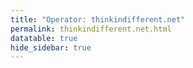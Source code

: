 ```yaml
---
title: "Operator: thinkindifferent.net"
permalink: thinkindifferent.net.html
datatable: true
hide_sidebar: true
---
```


<div>                        <script type="text/javascript">window.PlotlyConfig = {MathJaxConfig: 'local'};</script>
        <script src="https://cdn.plot.ly/plotly-2.4.2.min.js"></script>                <div id="5eec3e44-a230-41de-aa88-b31fed6287e0" class="plotly-graph-div" style="height:100%; width:100%;"></div>            <script type="text/javascript">                                    window.PLOTLYENV=window.PLOTLYENV || {};                                    if (document.getElementById("5eec3e44-a230-41de-aa88-b31fed6287e0")) {                    Plotly.newPlot(                        "5eec3e44-a230-41de-aa88-b31fed6287e0",                        [{"name":"exit probability (%)","type":"scatter","x":["2020-06-29","2020-06-30","2020-07-01","2020-07-02","2020-07-03","2020-07-04","2020-07-05","2020-07-06","2020-07-07","2020-07-08","2020-07-09","2020-07-10","2020-07-11","2020-07-12","2020-07-13","2020-07-14","2020-07-15","2020-07-16","2020-07-17","2020-07-18","2020-07-19","2020-07-20","2020-07-21","2020-07-22","2020-07-23","2020-07-24","2020-07-25","2020-07-26","2020-07-27","2020-07-28","2020-07-29","2020-07-30","2020-07-31","2020-08-01","2020-08-02","2020-08-03","2020-08-04","2020-08-04","2020-08-05","2020-08-06","2020-08-07","2020-08-08","2020-08-09","2020-08-10","2020-08-11","2020-08-12","2020-08-13","2020-08-14","2020-08-15","2020-08-16","2020-08-17","2020-08-18","2020-08-19","2020-08-20","2020-08-21","2020-08-22","2020-08-23","2020-08-24","2020-08-25","2020-08-26","2020-08-27","2020-08-28","2020-08-29","2020-08-30","2020-08-31","2020-09-01","2020-09-02","2020-09-03","2020-09-04","2020-09-05","2020-09-06","2020-09-08","2020-09-09","2020-09-10","2020-09-11","2020-09-12","2020-09-13","2020-09-14","2020-09-15","2020-09-16","2020-09-17","2020-09-18","2020-09-19","2020-09-20","2020-09-21","2020-09-22","2020-12-01","2020-12-02","2020-12-03","2020-12-04","2020-12-05","2020-12-06","2020-12-07","2020-12-09","2020-12-10","2020-12-11","2020-12-12","2020-12-13","2020-12-14","2020-12-16","2020-12-19","2020-12-20","2020-12-22","2020-12-24","2020-12-25","2020-12-26","2020-12-27","2020-12-28","2020-12-29","2020-12-30","2020-12-31","2021-01-01","2021-01-02","2021-01-03","2021-01-04","2021-01-05","2021-01-07","2021-01-08","2021-01-09","2021-01-10","2021-01-11","2021-01-12","2021-01-13","2021-01-14","2021-01-15","2021-01-16","2021-01-17","2021-01-18","2021-01-19","2021-01-20","2021-01-21","2021-01-22","2021-01-23","2021-01-24","2021-01-25","2021-01-26","2021-01-27","2021-01-28","2021-01-29","2021-01-30","2021-01-31","2021-02-01","2021-02-02","2021-02-03","2021-02-04","2021-02-05","2021-02-06","2021-02-07","2021-02-08","2021-02-09","2021-02-10","2021-02-11","2021-02-12","2021-02-13","2021-02-14","2021-02-15","2021-02-16","2021-02-17","2021-02-18","2021-02-19","2021-02-20","2021-02-21","2021-02-22","2021-02-23","2021-02-24","2021-02-25","2021-02-26","2021-02-27","2021-02-28","2021-03-01","2021-03-02","2021-03-03","2021-03-04","2021-03-05","2021-03-06","2021-03-07","2021-03-08","2021-03-09","2021-03-10","2021-03-11","2021-03-13","2021-03-14","2021-03-15","2021-03-16","2021-03-17","2021-03-18","2021-03-19","2021-03-20","2021-03-21","2021-03-22","2021-03-23","2021-03-24","2021-03-25","2021-03-26","2021-03-27","2021-03-28","2021-03-29","2021-03-30","2021-03-31","2021-04-01","2021-04-02","2021-04-03","2021-04-04","2021-04-05","2021-04-06","2021-04-07","2021-04-08","2021-04-09","2021-04-10","2021-04-11","2021-04-12","2021-04-13","2021-04-14","2021-04-15","2021-04-16","2021-04-17","2021-04-18","2021-04-19","2021-04-20","2021-04-21","2021-04-22","2021-04-23","2021-04-24","2021-04-25","2021-04-26","2021-04-27","2021-04-28","2021-04-29","2021-04-30","2021-05-01","2021-05-02","2021-05-03","2021-05-04","2021-05-05","2021-05-06","2021-05-07","2021-05-08","2021-05-09","2021-05-10","2021-05-11","2021-05-12","2021-05-13","2021-05-14","2021-05-15","2021-05-16","2021-05-17","2021-05-18","2021-05-19","2021-05-20","2021-05-21","2021-05-22","2021-05-23","2021-05-24","2021-05-25","2021-05-26","2021-05-27","2021-05-28","2021-05-29","2021-05-30","2021-05-31","2021-06-01","2021-06-02","2021-06-03","2021-06-04","2021-06-05","2021-06-06","2021-06-07","2021-06-09","2021-06-10","2021-06-11","2021-06-12","2021-06-13","2021-06-14","2021-06-15","2021-06-16","2021-06-17","2021-06-18","2021-06-19","2021-06-20","2021-06-21","2021-06-22","2021-06-23","2021-06-24","2021-06-25","2021-06-26","2021-06-27","2021-06-28","2021-06-29","2021-06-30","2021-07-01","2021-07-02","2021-07-03","2021-07-04","2021-07-05","2021-07-06","2021-07-07","2021-07-08","2021-07-09","2021-07-10","2021-07-11","2021-07-12","2021-07-13","2021-07-14","2021-07-15","2021-07-16","2021-07-17","2021-07-18","2021-07-19","2021-07-20","2021-07-21","2021-07-22","2021-07-23","2021-07-25","2021-07-26","2021-07-27","2021-07-28","2021-07-29","2021-07-30","2021-07-31","2021-08-01","2021-08-02","2021-08-03","2021-08-04","2021-08-05","2021-08-06","2021-08-07","2021-08-08","2021-08-09","2021-08-10","2021-08-11","2021-08-12","2021-08-13","2021-08-14","2021-08-15","2021-08-16","2021-08-17","2021-08-18","2021-08-19","2021-08-20","2021-08-21","2021-08-22","2021-08-24","2021-08-25","2021-08-26","2021-08-27","2021-08-28","2021-08-29","2021-08-30","2021-08-31","2021-09-01","2021-09-02","2021-09-03","2021-09-04","2021-09-05","2021-09-06","2021-09-07","2021-09-09","2021-09-10","2021-09-11","2021-09-12","2021-09-13","2021-09-14","2021-09-15","2021-09-16","2021-09-17","2021-09-18","2021-09-19","2021-09-20","2021-09-21","2021-09-22","2021-09-23","2021-09-24","2021-09-25","2021-09-26","2021-09-27","2021-09-28","2021-09-29","2021-09-30","2021-10-01","2021-10-02","2021-10-03","2021-10-04","2021-10-05","2021-10-06","2021-10-07","2021-10-08","2021-10-09","2021-10-10","2021-10-11","2021-10-12","2021-10-13","2021-10-14","2021-10-15","2021-10-16","2021-10-17","2021-10-18","2021-10-19","2021-10-20","2021-10-21","2021-10-22","2021-10-23","2021-10-25","2021-10-27","2021-10-28","2021-10-29","2021-10-31","2021-11-01","2021-11-02","2021-11-03","2021-11-04","2021-11-05","2021-11-06","2021-11-07","2021-11-08","2021-11-09","2021-11-10","2021-11-11","2021-11-12","2021-11-13","2021-11-14","2021-11-15","2021-11-16","2021-11-17","2021-11-19","2021-11-20","2021-11-21","2021-11-22","2021-11-23","2021-11-24","2021-11-25","2021-11-27","2021-11-28","2021-11-29","2021-11-30","2021-12-01","2021-12-02","2021-12-03","2021-12-04","2021-12-05","2021-12-06","2021-12-07","2021-12-08","2021-12-09","2021-12-10","2021-12-11","2021-12-12","2021-12-13","2021-12-14","2021-12-15","2021-12-16","2021-12-17"],"xaxis":"x","y":[0.0,null,null,null,null,null,null,null,null,null,null,null,null,null,null,null,null,null,null,null,null,null,null,null,null,null,null,null,null,null,null,null,null,null,null,null,null,null,null,0.0,null,0.0,null,null,null,null,null,null,0.0,0.0,null,null,null,null,0.0,null,0.0,null,null,null,null,null,null,null,null,null,0.0,null,null,0.0,null,null,null,null,null,0.0,0.0,null,null,null,null,null,null,null,null,null,0.0,0.0,0.0,0.0,0.0,0.0,0.0,0.0,0.0,0.0,0.0,0.0,0.0,0.0,0.0,0.0,0.0,0.0,0.0,0.0,0.0,0.0,0.0,0.0,0.0,0.0,0.0,0.0,0.0,0.0,0.0,0.0,0.0,0.0,0.0,0.0,0.0,0.0,0.0,0.0,0.0,0.0,0.0,0.0,0.0,0.0,0.0,0.0,0.0,0.0,0.0,0.0,0.0,0.0,0.0,0.0,0.0,0.0,0.0,0.0,0.0,0.0,0.0,0.0,0.0,0.0,0.0,0.0,0.0,0.0,0.0,0.0,0.0,0.0,0.0,0.0,0.0,0.0,0.0,0.0,0.0,0.0,0.0,0.0,0.0,0.0,0.0,0.0,0.0,0.0,0.0,0.0,0.0,0.0,0.0,0.0,0.0,0.0,0.0,0.0,0.0,0.0,0.0,0.0,0.0,0.0,0.0,0.0,0.0,0.0,0.0,0.0,0.0,0.0,0.0,0.0,0.0,0.0,0.0,0.0,0.0,0.0,0.0,0.0,0.0,0.0,0.0,0.0,0.0,0.0,0.0,0.0,0.0,0.0,0.0,0.0,0.0,0.0,0.0,0.0,0.0,0.0,0.0,0.0,0.0,0.0,0.0,0.0,0.0,0.0,0.0,0.0,0.0,0.0,0.0,0.0,0.0,0.0,0.0,0.0,0.0,0.0,0.0,0.0,0.0,0.0,0.0,0.0,0.0,0.0,0.0,0.0,0.0,0.0,0.0,0.0,0.0,0.0,0.0,0.0,0.0,0.0,0.0,0.0,0.0,0.0,0.0,0.0,0.0,0.0,0.0,0.0,0.0,0.0,0.0,0.0,0.0,0.0,0.0,0.0,0.0,0.0,0.0,0.0,0.0,0.0,0.0,0.0,0.0,0.0,0.0,0.0,0.0,0.0,0.0,0.0,0.0,0.0,0.0,0.0,0.0,0.0,0.0,0.0,0.0,0.0,0.0,0.0,0.0,0.0,0.0,0.0,0.0,0.0,0.0,0.0,0.0,0.0,0.0,0.0,0.0,0.0,0.0,0.0,0.0,0.0,0.0,0.0,0.0,0.0,0.0,0.0,0.0,0.0,0.0,0.0,0.0,0.0,0.0,0.0,0.0,0.0,0.0,0.0,0.0,0.0,0.0,0.0,0.0,0.0,0.0,0.0,0.0,0.0,0.0,0.0,0.0,0.0,0.0,0.0,0.0,0.0,0.0,0.0,0.0,0.0,0.0,0.0,0.0,0.0,0.0,0.0,0.0,0.0,0.0,0.0,0.0,0.0,0.0,0.0,0.0,0.0,0.0,0.0,0.0,0.0,0.0,0.0,0.0,0.0,0.0,0.0,0.0,0.0,0.0,0.0,0.0,0.0,0.0,0.0,0.0,0.0,0.0,0.0,0.0,0.0,0.0,0.0,0.0,0.0,0.0,0.0,0.0,0.0,0.0,0.0,0.0,0.0,0.0,0.0,0.0,0.0,0.0,0.0,0.0,0.0,0.0,0.0,0.0,0.0,0.0,0.0,0.0,0.0,0.0,0.0,0.0,0.0,0.0,0.0,0.0,0.0,0.0,0.0,0.0],"yaxis":"y"},{"name":"guard probability (%)","type":"scatter","x":["2020-06-29","2020-06-30","2020-07-01","2020-07-02","2020-07-03","2020-07-04","2020-07-05","2020-07-06","2020-07-07","2020-07-08","2020-07-09","2020-07-10","2020-07-11","2020-07-12","2020-07-13","2020-07-14","2020-07-15","2020-07-16","2020-07-17","2020-07-18","2020-07-19","2020-07-20","2020-07-21","2020-07-22","2020-07-23","2020-07-24","2020-07-25","2020-07-26","2020-07-27","2020-07-28","2020-07-29","2020-07-30","2020-07-31","2020-08-01","2020-08-02","2020-08-03","2020-08-04","2020-08-04","2020-08-05","2020-08-06","2020-08-07","2020-08-08","2020-08-09","2020-08-10","2020-08-11","2020-08-12","2020-08-13","2020-08-14","2020-08-15","2020-08-16","2020-08-17","2020-08-18","2020-08-19","2020-08-20","2020-08-21","2020-08-22","2020-08-23","2020-08-24","2020-08-25","2020-08-26","2020-08-27","2020-08-28","2020-08-29","2020-08-30","2020-08-31","2020-09-01","2020-09-02","2020-09-03","2020-09-04","2020-09-05","2020-09-06","2020-09-08","2020-09-09","2020-09-10","2020-09-11","2020-09-12","2020-09-13","2020-09-14","2020-09-15","2020-09-16","2020-09-17","2020-09-18","2020-09-19","2020-09-20","2020-09-21","2020-09-22","2020-12-01","2020-12-02","2020-12-03","2020-12-04","2020-12-05","2020-12-06","2020-12-07","2020-12-09","2020-12-10","2020-12-11","2020-12-12","2020-12-13","2020-12-14","2020-12-16","2020-12-19","2020-12-20","2020-12-22","2020-12-24","2020-12-25","2020-12-26","2020-12-27","2020-12-28","2020-12-29","2020-12-30","2020-12-31","2021-01-01","2021-01-02","2021-01-03","2021-01-04","2021-01-05","2021-01-07","2021-01-08","2021-01-09","2021-01-10","2021-01-11","2021-01-12","2021-01-13","2021-01-14","2021-01-15","2021-01-16","2021-01-17","2021-01-18","2021-01-19","2021-01-20","2021-01-21","2021-01-22","2021-01-23","2021-01-24","2021-01-25","2021-01-26","2021-01-27","2021-01-28","2021-01-29","2021-01-30","2021-01-31","2021-02-01","2021-02-02","2021-02-03","2021-02-04","2021-02-05","2021-02-06","2021-02-07","2021-02-08","2021-02-09","2021-02-10","2021-02-11","2021-02-12","2021-02-13","2021-02-14","2021-02-15","2021-02-16","2021-02-17","2021-02-18","2021-02-19","2021-02-20","2021-02-21","2021-02-22","2021-02-23","2021-02-24","2021-02-25","2021-02-26","2021-02-27","2021-02-28","2021-03-01","2021-03-02","2021-03-03","2021-03-04","2021-03-05","2021-03-06","2021-03-07","2021-03-08","2021-03-09","2021-03-10","2021-03-11","2021-03-13","2021-03-14","2021-03-15","2021-03-16","2021-03-17","2021-03-18","2021-03-19","2021-03-20","2021-03-21","2021-03-22","2021-03-23","2021-03-24","2021-03-25","2021-03-26","2021-03-27","2021-03-28","2021-03-29","2021-03-30","2021-03-31","2021-04-01","2021-04-02","2021-04-03","2021-04-04","2021-04-05","2021-04-06","2021-04-07","2021-04-08","2021-04-09","2021-04-10","2021-04-11","2021-04-12","2021-04-13","2021-04-14","2021-04-15","2021-04-16","2021-04-17","2021-04-18","2021-04-19","2021-04-20","2021-04-21","2021-04-22","2021-04-23","2021-04-24","2021-04-25","2021-04-26","2021-04-27","2021-04-28","2021-04-29","2021-04-30","2021-05-01","2021-05-02","2021-05-03","2021-05-04","2021-05-05","2021-05-06","2021-05-07","2021-05-08","2021-05-09","2021-05-10","2021-05-11","2021-05-12","2021-05-13","2021-05-14","2021-05-15","2021-05-16","2021-05-17","2021-05-18","2021-05-19","2021-05-20","2021-05-21","2021-05-22","2021-05-23","2021-05-24","2021-05-25","2021-05-26","2021-05-27","2021-05-28","2021-05-29","2021-05-30","2021-05-31","2021-06-01","2021-06-02","2021-06-03","2021-06-04","2021-06-05","2021-06-06","2021-06-07","2021-06-09","2021-06-10","2021-06-11","2021-06-12","2021-06-13","2021-06-14","2021-06-15","2021-06-16","2021-06-17","2021-06-18","2021-06-19","2021-06-20","2021-06-21","2021-06-22","2021-06-23","2021-06-24","2021-06-25","2021-06-26","2021-06-27","2021-06-28","2021-06-29","2021-06-30","2021-07-01","2021-07-02","2021-07-03","2021-07-04","2021-07-05","2021-07-06","2021-07-07","2021-07-08","2021-07-09","2021-07-10","2021-07-11","2021-07-12","2021-07-13","2021-07-14","2021-07-15","2021-07-16","2021-07-17","2021-07-18","2021-07-19","2021-07-20","2021-07-21","2021-07-22","2021-07-23","2021-07-25","2021-07-26","2021-07-27","2021-07-28","2021-07-29","2021-07-30","2021-07-31","2021-08-01","2021-08-02","2021-08-03","2021-08-04","2021-08-05","2021-08-06","2021-08-07","2021-08-08","2021-08-09","2021-08-10","2021-08-11","2021-08-12","2021-08-13","2021-08-14","2021-08-15","2021-08-16","2021-08-17","2021-08-18","2021-08-19","2021-08-20","2021-08-21","2021-08-22","2021-08-24","2021-08-25","2021-08-26","2021-08-27","2021-08-28","2021-08-29","2021-08-30","2021-08-31","2021-09-01","2021-09-02","2021-09-03","2021-09-04","2021-09-05","2021-09-06","2021-09-07","2021-09-09","2021-09-10","2021-09-11","2021-09-12","2021-09-13","2021-09-14","2021-09-15","2021-09-16","2021-09-17","2021-09-18","2021-09-19","2021-09-20","2021-09-21","2021-09-22","2021-09-23","2021-09-24","2021-09-25","2021-09-26","2021-09-27","2021-09-28","2021-09-29","2021-09-30","2021-10-01","2021-10-02","2021-10-03","2021-10-04","2021-10-05","2021-10-06","2021-10-07","2021-10-08","2021-10-09","2021-10-10","2021-10-11","2021-10-12","2021-10-13","2021-10-14","2021-10-15","2021-10-16","2021-10-17","2021-10-18","2021-10-19","2021-10-20","2021-10-21","2021-10-22","2021-10-23","2021-10-25","2021-10-27","2021-10-28","2021-10-29","2021-10-31","2021-11-01","2021-11-02","2021-11-03","2021-11-04","2021-11-05","2021-11-06","2021-11-07","2021-11-08","2021-11-09","2021-11-10","2021-11-11","2021-11-12","2021-11-13","2021-11-14","2021-11-15","2021-11-16","2021-11-17","2021-11-19","2021-11-20","2021-11-21","2021-11-22","2021-11-23","2021-11-24","2021-11-25","2021-11-27","2021-11-28","2021-11-29","2021-11-30","2021-12-01","2021-12-02","2021-12-03","2021-12-04","2021-12-05","2021-12-06","2021-12-07","2021-12-08","2021-12-09","2021-12-10","2021-12-11","2021-12-12","2021-12-13","2021-12-14","2021-12-15","2021-12-16","2021-12-17"],"xaxis":"x","y":[0.0,null,null,null,null,null,null,null,null,null,null,null,null,null,null,null,null,null,null,null,null,null,null,null,null,null,null,null,null,null,null,null,null,null,null,null,null,null,null,0.0,null,0.0,null,null,null,null,null,null,0.0,0.0,null,null,null,null,0.0,null,0.0,null,null,null,null,null,null,null,null,null,0.0,null,null,0.0,null,null,null,null,null,0.0,0.0,null,null,null,null,null,null,null,null,null,0.0,0.0,0.0,0.0,0.0,0.0,0.0,0.0,0.0,0.0,0.0,0.0,0.0,0.0,0.0,0.0,0.0,0.0,0.0,0.0,0.0,0.0,0.0,0.0,0.0,0.0,0.0,0.0,0.0,0.0,0.0,0.0,0.0,0.0,0.0,0.0,0.0,0.0,0.0,0.0,0.0,0.0,0.0,0.0,0.0,0.0,0.0,0.0,0.0,0.0,0.0,0.0,0.0,0.0,0.0,0.0,0.0,0.0,0.0,0.0,0.0,0.0,0.0,0.0,0.0,0.0,0.0,0.0,0.0,0.0,0.0,0.0,0.0,0.0,0.0,0.0,0.0,0.0,0.0,0.0,0.0,0.0,0.0,0.0,0.0,0.0,0.0,0.0,0.0,0.0,0.0,0.0,0.0,0.0,0.0,0.0,0.0,0.0,0.0,0.0,0.0,0.0,0.0,0.0,0.0,0.0,0.0,0.0,0.0,0.0,0.0,0.0,0.0,0.0,0.0,0.0,0.0,0.0,0.0,0.0,0.0,0.0,0.0,0.0,0.0,0.0,0.0,0.0,0.0,0.0,0.0,0.0,0.0,0.0,0.0,0.0,0.0,0.0,0.0,0.0,0.0,0.0,0.0,0.0,0.0,0.0,0.0,0.0,0.0,0.0,0.0,0.0,0.0,0.0,0.0,0.0,0.0,0.0,0.0,0.0,0.0,0.0,0.0,0.0,0.0,0.0,0.0,0.0,0.0,0.0,0.0,0.0,0.0,0.0,0.0,0.0,0.0,0.0,0.0,0.0,0.0,0.0,0.0,0.0,0.0,0.0,0.0,0.0,0.0,0.0,0.0,0.0,0.0,0.0,0.0,0.0,0.0,0.0,0.0,0.0,0.0,0.0,0.0,0.0,0.0,0.0,0.0,0.0,0.0,0.0,0.0,0.0,0.0,0.0,0.0,0.0,0.0,0.0,0.0,0.0,0.0,0.0,0.0,0.0,0.0,0.0,0.0,0.0,0.0,0.0,0.0,0.0,0.0,0.0,0.0,0.0,0.0,0.0,0.0,0.0,0.0,0.0,0.0,0.0,0.0,0.0,0.0,0.0,0.0,0.0,0.0,0.0,0.0,0.0,0.0,0.0,0.0,0.0,0.0,0.0,0.0,0.0,0.0,0.0,0.0,0.0,0.0,0.0,0.0,0.0,0.0,0.0,0.0,0.0,0.0,0.0,0.0,0.0,0.0,0.0,0.0,0.0,0.0,0.0,0.0,0.0,0.0,0.0,0.0,0.0,0.0,0.0,0.0,0.0,0.0,0.0,0.0,0.0,0.0,0.0,0.0,0.0,0.0,0.0,0.0,0.0,0.0,0.0,0.0,0.0,0.0,0.0,0.0,0.0,0.0,0.0,0.0,0.0,0.0,0.0,0.0,0.0,0.0,0.0,0.0,0.0,0.0,0.0,0.0,0.0,0.0,0.0,0.0,0.0,0.0,0.0,0.0,0.0,0.0,0.0,0.0,0.0,0.0,0.0,0.0,0.0,0.0,0.0,0.0,0.0,0.0,0.0,0.0,0.0,0.0,0.0,0.0,0.0,0.0,0.0,0.0,0.0,0.0,0.0,0.0],"yaxis":"y"},{"name":"advertised bandwidth","type":"scatter","x":["2020-06-29","2020-06-30","2020-07-01","2020-07-02","2020-07-03","2020-07-04","2020-07-05","2020-07-06","2020-07-07","2020-07-08","2020-07-09","2020-07-10","2020-07-11","2020-07-12","2020-07-13","2020-07-14","2020-07-15","2020-07-16","2020-07-17","2020-07-18","2020-07-19","2020-07-20","2020-07-21","2020-07-22","2020-07-23","2020-07-24","2020-07-25","2020-07-26","2020-07-27","2020-07-28","2020-07-29","2020-07-30","2020-07-31","2020-08-01","2020-08-02","2020-08-03","2020-08-04","2020-08-04","2020-08-05","2020-08-06","2020-08-07","2020-08-08","2020-08-09","2020-08-10","2020-08-11","2020-08-12","2020-08-13","2020-08-14","2020-08-15","2020-08-16","2020-08-17","2020-08-18","2020-08-19","2020-08-20","2020-08-21","2020-08-22","2020-08-23","2020-08-24","2020-08-25","2020-08-26","2020-08-27","2020-08-28","2020-08-29","2020-08-30","2020-08-31","2020-09-01","2020-09-02","2020-09-03","2020-09-04","2020-09-05","2020-09-06","2020-09-08","2020-09-09","2020-09-10","2020-09-11","2020-09-12","2020-09-13","2020-09-14","2020-09-15","2020-09-16","2020-09-17","2020-09-18","2020-09-19","2020-09-20","2020-09-21","2020-09-22","2020-12-01","2020-12-02","2020-12-03","2020-12-04","2020-12-05","2020-12-06","2020-12-07","2020-12-09","2020-12-10","2020-12-11","2020-12-12","2020-12-13","2020-12-14","2020-12-16","2020-12-19","2020-12-20","2020-12-22","2020-12-24","2020-12-25","2020-12-26","2020-12-27","2020-12-28","2020-12-29","2020-12-30","2020-12-31","2021-01-01","2021-01-02","2021-01-03","2021-01-04","2021-01-05","2021-01-07","2021-01-08","2021-01-09","2021-01-10","2021-01-11","2021-01-12","2021-01-13","2021-01-14","2021-01-15","2021-01-16","2021-01-17","2021-01-18","2021-01-19","2021-01-20","2021-01-21","2021-01-22","2021-01-23","2021-01-24","2021-01-25","2021-01-26","2021-01-27","2021-01-28","2021-01-29","2021-01-30","2021-01-31","2021-02-01","2021-02-02","2021-02-03","2021-02-04","2021-02-05","2021-02-06","2021-02-07","2021-02-08","2021-02-09","2021-02-10","2021-02-11","2021-02-12","2021-02-13","2021-02-14","2021-02-15","2021-02-16","2021-02-17","2021-02-18","2021-02-19","2021-02-20","2021-02-21","2021-02-22","2021-02-23","2021-02-24","2021-02-25","2021-02-26","2021-02-27","2021-02-28","2021-03-01","2021-03-02","2021-03-03","2021-03-04","2021-03-05","2021-03-06","2021-03-07","2021-03-08","2021-03-09","2021-03-10","2021-03-11","2021-03-13","2021-03-14","2021-03-15","2021-03-16","2021-03-17","2021-03-18","2021-03-19","2021-03-20","2021-03-21","2021-03-22","2021-03-23","2021-03-24","2021-03-25","2021-03-26","2021-03-27","2021-03-28","2021-03-29","2021-03-30","2021-03-31","2021-04-01","2021-04-02","2021-04-03","2021-04-04","2021-04-05","2021-04-06","2021-04-07","2021-04-08","2021-04-09","2021-04-10","2021-04-11","2021-04-12","2021-04-13","2021-04-14","2021-04-15","2021-04-16","2021-04-17","2021-04-18","2021-04-19","2021-04-20","2021-04-21","2021-04-22","2021-04-23","2021-04-24","2021-04-25","2021-04-26","2021-04-27","2021-04-28","2021-04-29","2021-04-30","2021-05-01","2021-05-02","2021-05-03","2021-05-04","2021-05-05","2021-05-06","2021-05-07","2021-05-08","2021-05-09","2021-05-10","2021-05-11","2021-05-12","2021-05-13","2021-05-14","2021-05-15","2021-05-16","2021-05-17","2021-05-18","2021-05-19","2021-05-20","2021-05-21","2021-05-22","2021-05-23","2021-05-24","2021-05-25","2021-05-26","2021-05-27","2021-05-28","2021-05-29","2021-05-30","2021-05-31","2021-06-01","2021-06-02","2021-06-03","2021-06-04","2021-06-05","2021-06-06","2021-06-07","2021-06-09","2021-06-10","2021-06-11","2021-06-12","2021-06-13","2021-06-14","2021-06-15","2021-06-16","2021-06-17","2021-06-18","2021-06-19","2021-06-20","2021-06-21","2021-06-22","2021-06-23","2021-06-24","2021-06-25","2021-06-26","2021-06-27","2021-06-28","2021-06-29","2021-06-30","2021-07-01","2021-07-02","2021-07-03","2021-07-04","2021-07-05","2021-07-06","2021-07-07","2021-07-08","2021-07-09","2021-07-10","2021-07-11","2021-07-12","2021-07-13","2021-07-14","2021-07-15","2021-07-16","2021-07-17","2021-07-18","2021-07-19","2021-07-20","2021-07-21","2021-07-22","2021-07-23","2021-07-25","2021-07-26","2021-07-27","2021-07-28","2021-07-29","2021-07-30","2021-07-31","2021-08-01","2021-08-02","2021-08-03","2021-08-04","2021-08-05","2021-08-06","2021-08-07","2021-08-08","2021-08-09","2021-08-10","2021-08-11","2021-08-12","2021-08-13","2021-08-14","2021-08-15","2021-08-16","2021-08-17","2021-08-18","2021-08-19","2021-08-20","2021-08-21","2021-08-22","2021-08-24","2021-08-25","2021-08-26","2021-08-27","2021-08-28","2021-08-29","2021-08-30","2021-08-31","2021-09-01","2021-09-02","2021-09-03","2021-09-04","2021-09-05","2021-09-06","2021-09-07","2021-09-09","2021-09-10","2021-09-11","2021-09-12","2021-09-13","2021-09-14","2021-09-15","2021-09-16","2021-09-17","2021-09-18","2021-09-19","2021-09-20","2021-09-21","2021-09-22","2021-09-23","2021-09-24","2021-09-25","2021-09-26","2021-09-27","2021-09-28","2021-09-29","2021-09-30","2021-10-01","2021-10-02","2021-10-03","2021-10-04","2021-10-05","2021-10-06","2021-10-07","2021-10-08","2021-10-09","2021-10-10","2021-10-11","2021-10-12","2021-10-13","2021-10-14","2021-10-15","2021-10-16","2021-10-17","2021-10-18","2021-10-19","2021-10-20","2021-10-21","2021-10-22","2021-10-23","2021-10-25","2021-10-27","2021-10-28","2021-10-29","2021-10-31","2021-11-01","2021-11-02","2021-11-03","2021-11-04","2021-11-05","2021-11-06","2021-11-07","2021-11-08","2021-11-09","2021-11-10","2021-11-11","2021-11-12","2021-11-13","2021-11-14","2021-11-15","2021-11-16","2021-11-17","2021-11-19","2021-11-20","2021-11-21","2021-11-22","2021-11-23","2021-11-24","2021-11-25","2021-11-27","2021-11-28","2021-11-29","2021-11-30","2021-12-01","2021-12-02","2021-12-03","2021-12-04","2021-12-05","2021-12-06","2021-12-07","2021-12-08","2021-12-09","2021-12-10","2021-12-11","2021-12-12","2021-12-13","2021-12-14","2021-12-15","2021-12-16","2021-12-17"],"xaxis":"x","y":[0.0,0.01,0.01,0.02,0.02,0.02,0.02,0.02,0.02,0.02,0.02,0.02,0.02,0.02,0.02,0.02,0.02,0.02,0.03,0.03,0.03,0.03,0.03,0.03,0.03,0.03,0.03,0.03,0.03,0.03,0.03,0.03,0.03,0.03,0.03,0.03,0.03,0.03,0.03,0.03,0.03,0.03,0.03,0.03,0.03,0.03,0.03,0.03,0.03,0.03,0.03,0.03,0.03,0.03,0.03,0.03,0.03,0.02,0.02,0.03,0.03,0.03,0.03,0.03,0.03,0.03,0.03,0.03,0.03,0.03,0.03,0.03,0.03,0.04,0.04,0.04,0.04,0.04,0.03,0.03,0.03,0.03,0.03,0.03,0.03,0.03,0.0,0.0,0.0,0.0,0.0,0.0,0.0,0.0,0.0,0.0,0.0,0.0,0.0,0.0,0.0,0.0,0.0,0.0,0.0,0.0,0.0,0.0,0.0,0.0,0.0,0.0,0.0,0.0,0.0,0.0,0.0,0.0,0.0,0.0,0.0,0.0,0.0,0.0,0.0,0.0,0.0,0.0,0.0,0.0,0.0,0.0,0.0,0.0,0.0,0.0,0.0,0.0,0.0,0.0,0.0,0.0,0.0,0.0,0.0,0.0,0.0,0.0,0.0,0.0,0.0,0.0,0.0,0.0,0.0,0.0,0.0,0.0,0.0,0.0,0.0,0.0,0.0,0.0,0.0,0.0,0.0,0.0,0.0,0.0,0.0,0.0,0.0,0.0,0.0,0.0,0.0,0.0,0.0,0.0,0.0,0.0,0.0,0.0,0.0,0.0,0.0,0.0,0.0,0.0,0.0,0.0,0.0,0.0,0.0,0.0,0.0,0.0,0.0,0.0,0.0,0.0,0.0,0.0,0.0,0.0,0.0,0.0,0.0,0.0,0.0,0.0,0.0,0.0,0.0,0.0,0.0,0.0,0.0,0.0,0.0,0.0,0.0,0.0,0.0,0.0,0.0,0.0,0.0,0.0,0.0,0.0,0.0,0.0,0.0,0.0,0.0,0.0,0.0,0.0,0.0,0.0,0.0,0.0,0.0,0.0,0.0,0.0,0.0,0.0,0.0,0.0,0.0,0.0,0.0,0.0,0.0,0.0,0.0,0.0,0.0,0.0,0.0,0.0,0.0,0.0,0.0,0.0,0.0,0.0,0.0,0.0,0.0,0.0,0.0,0.0,0.0,0.0,0.0,0.0,0.0,0.0,0.0,0.0,0.0,0.0,0.0,0.0,0.0,0.0,0.0,0.0,0.0,0.0,0.0,0.0,0.0,0.0,0.0,0.0,0.0,0.0,0.0,0.0,0.0,0.0,0.0,0.0,0.0,0.0,0.0,0.0,0.0,0.0,0.0,0.0,0.0,0.0,0.0,0.0,0.0,0.0,0.0,0.0,0.0,0.0,0.0,0.0,0.0,0.0,0.0,0.0,0.0,0.0,0.0,0.0,0.0,0.0,0.0,0.0,0.0,0.0,0.0,0.0,0.0,0.0,0.0,0.0,0.0,0.0,0.0,0.0,0.0,0.0,0.0,0.0,0.0,0.0,0.0,0.0,0.0,0.0,0.0,0.0,0.0,0.0,0.0,0.0,0.0,0.0,0.0,0.0,0.0,0.0,0.0,0.0,0.0,0.0,0.0,0.0,0.0,0.0,0.0,0.0,0.0,0.0,0.0,0.0,0.0,0.0,0.0,0.0,0.0,0.0,0.0,0.0,0.0,0.0,0.0,0.0,0.0,0.0,0.0,0.0,0.0,0.0,0.0,0.0,0.0,0.0,0.0,0.0,0.0,0.0,0.0,0.0,0.0,0.0,0.0,0.0,0.0,0.0,0.0,0.0,0.0,0.0,0.0,0.0,0.0,0.0,0.0,0.0,0.0,0.0,0.0,0.0,0.0,0.0,0.0,0.0,0.0,0.0,0.0,0.0,0.0,0.0,0.0,0.0,0.0,0.0,0.0],"yaxis":"y2"}],                        {"hovermode":"x","template":{"data":{"bar":[{"error_x":{"color":"#2a3f5f"},"error_y":{"color":"#2a3f5f"},"marker":{"line":{"color":"#E5ECF6","width":0.5},"pattern":{"fillmode":"overlay","size":10,"solidity":0.2}},"type":"bar"}],"barpolar":[{"marker":{"line":{"color":"#E5ECF6","width":0.5},"pattern":{"fillmode":"overlay","size":10,"solidity":0.2}},"type":"barpolar"}],"carpet":[{"aaxis":{"endlinecolor":"#2a3f5f","gridcolor":"white","linecolor":"white","minorgridcolor":"white","startlinecolor":"#2a3f5f"},"baxis":{"endlinecolor":"#2a3f5f","gridcolor":"white","linecolor":"white","minorgridcolor":"white","startlinecolor":"#2a3f5f"},"type":"carpet"}],"choropleth":[{"colorbar":{"outlinewidth":0,"ticks":""},"type":"choropleth"}],"contour":[{"colorbar":{"outlinewidth":0,"ticks":""},"colorscale":[[0.0,"#0d0887"],[0.1111111111111111,"#46039f"],[0.2222222222222222,"#7201a8"],[0.3333333333333333,"#9c179e"],[0.4444444444444444,"#bd3786"],[0.5555555555555556,"#d8576b"],[0.6666666666666666,"#ed7953"],[0.7777777777777778,"#fb9f3a"],[0.8888888888888888,"#fdca26"],[1.0,"#f0f921"]],"type":"contour"}],"contourcarpet":[{"colorbar":{"outlinewidth":0,"ticks":""},"type":"contourcarpet"}],"heatmap":[{"colorbar":{"outlinewidth":0,"ticks":""},"colorscale":[[0.0,"#0d0887"],[0.1111111111111111,"#46039f"],[0.2222222222222222,"#7201a8"],[0.3333333333333333,"#9c179e"],[0.4444444444444444,"#bd3786"],[0.5555555555555556,"#d8576b"],[0.6666666666666666,"#ed7953"],[0.7777777777777778,"#fb9f3a"],[0.8888888888888888,"#fdca26"],[1.0,"#f0f921"]],"type":"heatmap"}],"heatmapgl":[{"colorbar":{"outlinewidth":0,"ticks":""},"colorscale":[[0.0,"#0d0887"],[0.1111111111111111,"#46039f"],[0.2222222222222222,"#7201a8"],[0.3333333333333333,"#9c179e"],[0.4444444444444444,"#bd3786"],[0.5555555555555556,"#d8576b"],[0.6666666666666666,"#ed7953"],[0.7777777777777778,"#fb9f3a"],[0.8888888888888888,"#fdca26"],[1.0,"#f0f921"]],"type":"heatmapgl"}],"histogram":[{"marker":{"pattern":{"fillmode":"overlay","size":10,"solidity":0.2}},"type":"histogram"}],"histogram2d":[{"colorbar":{"outlinewidth":0,"ticks":""},"colorscale":[[0.0,"#0d0887"],[0.1111111111111111,"#46039f"],[0.2222222222222222,"#7201a8"],[0.3333333333333333,"#9c179e"],[0.4444444444444444,"#bd3786"],[0.5555555555555556,"#d8576b"],[0.6666666666666666,"#ed7953"],[0.7777777777777778,"#fb9f3a"],[0.8888888888888888,"#fdca26"],[1.0,"#f0f921"]],"type":"histogram2d"}],"histogram2dcontour":[{"colorbar":{"outlinewidth":0,"ticks":""},"colorscale":[[0.0,"#0d0887"],[0.1111111111111111,"#46039f"],[0.2222222222222222,"#7201a8"],[0.3333333333333333,"#9c179e"],[0.4444444444444444,"#bd3786"],[0.5555555555555556,"#d8576b"],[0.6666666666666666,"#ed7953"],[0.7777777777777778,"#fb9f3a"],[0.8888888888888888,"#fdca26"],[1.0,"#f0f921"]],"type":"histogram2dcontour"}],"mesh3d":[{"colorbar":{"outlinewidth":0,"ticks":""},"type":"mesh3d"}],"parcoords":[{"line":{"colorbar":{"outlinewidth":0,"ticks":""}},"type":"parcoords"}],"pie":[{"automargin":true,"type":"pie"}],"scatter":[{"marker":{"colorbar":{"outlinewidth":0,"ticks":""}},"type":"scatter"}],"scatter3d":[{"line":{"colorbar":{"outlinewidth":0,"ticks":""}},"marker":{"colorbar":{"outlinewidth":0,"ticks":""}},"type":"scatter3d"}],"scattercarpet":[{"marker":{"colorbar":{"outlinewidth":0,"ticks":""}},"type":"scattercarpet"}],"scattergeo":[{"marker":{"colorbar":{"outlinewidth":0,"ticks":""}},"type":"scattergeo"}],"scattergl":[{"marker":{"colorbar":{"outlinewidth":0,"ticks":""}},"type":"scattergl"}],"scattermapbox":[{"marker":{"colorbar":{"outlinewidth":0,"ticks":""}},"type":"scattermapbox"}],"scatterpolar":[{"marker":{"colorbar":{"outlinewidth":0,"ticks":""}},"type":"scatterpolar"}],"scatterpolargl":[{"marker":{"colorbar":{"outlinewidth":0,"ticks":""}},"type":"scatterpolargl"}],"scatterternary":[{"marker":{"colorbar":{"outlinewidth":0,"ticks":""}},"type":"scatterternary"}],"surface":[{"colorbar":{"outlinewidth":0,"ticks":""},"colorscale":[[0.0,"#0d0887"],[0.1111111111111111,"#46039f"],[0.2222222222222222,"#7201a8"],[0.3333333333333333,"#9c179e"],[0.4444444444444444,"#bd3786"],[0.5555555555555556,"#d8576b"],[0.6666666666666666,"#ed7953"],[0.7777777777777778,"#fb9f3a"],[0.8888888888888888,"#fdca26"],[1.0,"#f0f921"]],"type":"surface"}],"table":[{"cells":{"fill":{"color":"#EBF0F8"},"line":{"color":"white"}},"header":{"fill":{"color":"#C8D4E3"},"line":{"color":"white"}},"type":"table"}]},"layout":{"annotationdefaults":{"arrowcolor":"#2a3f5f","arrowhead":0,"arrowwidth":1},"autotypenumbers":"strict","coloraxis":{"colorbar":{"outlinewidth":0,"ticks":""}},"colorscale":{"diverging":[[0,"#8e0152"],[0.1,"#c51b7d"],[0.2,"#de77ae"],[0.3,"#f1b6da"],[0.4,"#fde0ef"],[0.5,"#f7f7f7"],[0.6,"#e6f5d0"],[0.7,"#b8e186"],[0.8,"#7fbc41"],[0.9,"#4d9221"],[1,"#276419"]],"sequential":[[0.0,"#0d0887"],[0.1111111111111111,"#46039f"],[0.2222222222222222,"#7201a8"],[0.3333333333333333,"#9c179e"],[0.4444444444444444,"#bd3786"],[0.5555555555555556,"#d8576b"],[0.6666666666666666,"#ed7953"],[0.7777777777777778,"#fb9f3a"],[0.8888888888888888,"#fdca26"],[1.0,"#f0f921"]],"sequentialminus":[[0.0,"#0d0887"],[0.1111111111111111,"#46039f"],[0.2222222222222222,"#7201a8"],[0.3333333333333333,"#9c179e"],[0.4444444444444444,"#bd3786"],[0.5555555555555556,"#d8576b"],[0.6666666666666666,"#ed7953"],[0.7777777777777778,"#fb9f3a"],[0.8888888888888888,"#fdca26"],[1.0,"#f0f921"]]},"colorway":["#636efa","#EF553B","#00cc96","#ab63fa","#FFA15A","#19d3f3","#FF6692","#B6E880","#FF97FF","#FECB52"],"font":{"color":"#2a3f5f"},"geo":{"bgcolor":"white","lakecolor":"white","landcolor":"#E5ECF6","showlakes":true,"showland":true,"subunitcolor":"white"},"hoverlabel":{"align":"left"},"hovermode":"closest","mapbox":{"style":"light"},"paper_bgcolor":"white","plot_bgcolor":"#E5ECF6","polar":{"angularaxis":{"gridcolor":"white","linecolor":"white","ticks":""},"bgcolor":"#E5ECF6","radialaxis":{"gridcolor":"white","linecolor":"white","ticks":""}},"scene":{"xaxis":{"backgroundcolor":"#E5ECF6","gridcolor":"white","gridwidth":2,"linecolor":"white","showbackground":true,"ticks":"","zerolinecolor":"white"},"yaxis":{"backgroundcolor":"#E5ECF6","gridcolor":"white","gridwidth":2,"linecolor":"white","showbackground":true,"ticks":"","zerolinecolor":"white"},"zaxis":{"backgroundcolor":"#E5ECF6","gridcolor":"white","gridwidth":2,"linecolor":"white","showbackground":true,"ticks":"","zerolinecolor":"white"}},"shapedefaults":{"line":{"color":"#2a3f5f"}},"ternary":{"aaxis":{"gridcolor":"white","linecolor":"white","ticks":""},"baxis":{"gridcolor":"white","linecolor":"white","ticks":""},"bgcolor":"#E5ECF6","caxis":{"gridcolor":"white","linecolor":"white","ticks":""}},"title":{"x":0.05},"xaxis":{"automargin":true,"gridcolor":"white","linecolor":"white","ticks":"","title":{"standoff":15},"zerolinecolor":"white","zerolinewidth":2},"yaxis":{"automargin":true,"gridcolor":"white","linecolor":"white","ticks":"","title":{"standoff":15},"zerolinecolor":"white","zerolinewidth":2}}},"xaxis":{"anchor":"y","domain":[0.0,0.94],"rangeselector":{"buttons":[{"count":7,"label":"week","step":"day","stepmode":"backward"},{"count":1,"label":"month","step":"month","stepmode":"backward"},{"count":6,"label":"6 months","step":"month","stepmode":"backward"},{"count":1,"label":"year","step":"year","stepmode":"backward"},{"step":"all"}]}},"yaxis":{"anchor":"x","domain":[0.0,1.0],"rangemode":"nonnegative","ticksuffix":"%","title":{"text":"exit / guard probability"}},"yaxis2":{"anchor":"x","overlaying":"y","rangemode":"nonnegative","side":"right","ticksuffix":" Gbit/s","title":{"text":"advertised bandwidth"}}},                        {"responsive": true}                    )                };                            </script>        </div>

Only proven relays are included in the graph and table. A proven relay claims to be part of a domain
and can be verified to be part of it via the
["well-known" URL or DNS records](https://nusenu.github.io/ContactInfo-Information-Sharing-Specification/#proof).

<div class="datatable-begin"></div>

| Nickname                                                                  |   Mbit/s | Exit   | IPv4                                                 | IPv6                                                                                   | First Seen   | Tor Version   | AS Name                            |
|:--------------------------------------------------------------------------|---------:|:-------|:-----------------------------------------------------|:---------------------------------------------------------------------------------------|:-------------|:--------------|:-----------------------------------|
| [thinkindifferent](w/relay/CF827CD76A59FACDAE60E1259B0086ACFF72F348.html) |        2 | N      | [50.116.51.101](https://stat.ripe.net/50.116.51.101) | [2600:3c03::f03c:91ff:fe16:8f3e](https://stat.ripe.net/2600:3c03::f03c:91ff:fe16:8f3e) | 2020-06-29   | 0.4.6.8       | [Linode, LLC](w/as_number/AS63949) |

<div class="datatable-end"></div> 